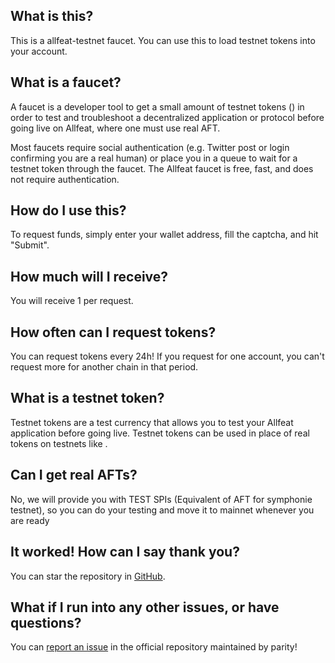 ## What is this?

This is a allfeat-testnet faucet. You can use this to load testnet tokens into your account.

## What is a faucet?

A faucet is a developer tool to get a small amount of testnet tokens (<NETWORK-TOKEN>) in order to test and troubleshoot a decentralized application or protocol before going live on Allfeat, where one must use real AFT.

Most faucets require social authentication (e.g. Twitter post or login confirming you are a real human) or place you in a queue to wait for a testnet token through the faucet. The Allfeat faucet is free, fast, and does not require authentication.

## How do I use this?

To request funds, simply enter your <NETWORK-NAME> wallet address, fill the captcha, and hit "Submit".

## How much <NETWORK-TOKEN> will I receive?

You will receive 1 <NETWORK-TOKEN> per request.

## How often can I request tokens?

You can request tokens every 24h! If you request <NETWORK-TOKEN> for one account, you can't request more for another chain in that period.

## What is a testnet token?

Testnet tokens are a test currency that allows you to test your Allfeat application before going live. Testnet tokens can be used in place of real tokens on testnets like <NETWORK-NAME>.

## Can I get real AFTs?

No, we will provide you with TEST SPIs (Equivalent of AFT for symphonie testnet), so you can do your testing and move it to mainnet whenever you are ready

## It worked! How can I say thank you?

You can star the repository in [GitHub](https://github.com/paritytech/substrate-matrix-faucet).

## What if I run into any other issues, or have questions?

You can [report an issue](https://github.com/paritytech/substrate-matrix-faucet/issues) in the official repository maintained by parity!
